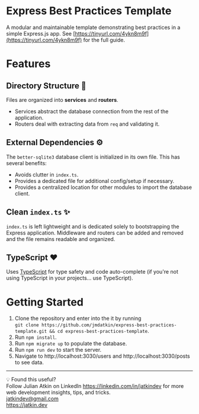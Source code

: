 # Express Best Practices Template

A modular and maintainable template demonstrating best practices in a simple Express.js app. See [https://tinyurl.com/4ykn8m9f](https://tinyurl.com/4ykn8m9f) for the full guide.

# Features
## Directory Structure 📁
Files are organized into **services** and **routers**.
+ Services abstract the database connection from the rest of the application.
+ Routers deal with extracting data from `req` and validating it.

## External Dependencies ⚙️
The `better-sqlite3` database client is initialized in its own file. This has several benefits:
+ Avoids clutter in `index.ts`.
+ Provides a dedicated file for additional config/setup if necessary.
+ Provides a centralized location for other modules to import the database client.

## Clean `index.ts` ✨
`index.ts` is left lightweight and is dedicated solely to bootstrapping the Express application.
Middleware and routers can be added and removed and the file remains readable and organized.

## TypeScript ❤️
Uses [TypeScript](https://www.typescriptlang.org/) for type safety and code auto-complete (if you're not using TypeScript in your projects... use TypeScript).

# Getting Started
1. Clone the repository and enter into the it by running \
`git clone https://github.com/jmdatkin/express-best-practices-template.git && cd express-best-practices-template`.
4. Run `npm install`.
5. Run `npm migrate up` to populate the database.
6. Run `npm run dev` to start the server.
7. Navigate to http://localhost:3030/users and http://localhost:3030/posts to see data.

---

💡 Found this useful? \
Follow Julian Atkin on LinkedIn <https://linkedin.com/in/jatkindev> for more web development insights, tips, and tricks. \
jatkindev@gmail.com \
<https://jatkin.dev>
